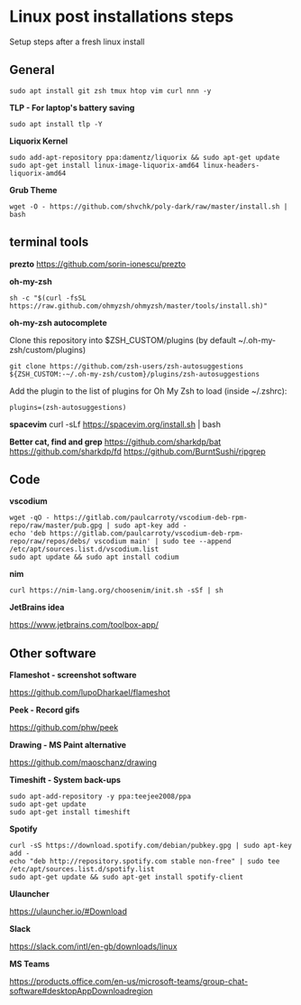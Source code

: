 # Linux post installations steps
Setup steps after a fresh linux install

## General

`sudo apt install git zsh tmux htop vim curl nnn -y`

**TLP - For laptop's battery saving**

`sudo apt install tlp -Y`

**Liquorix Kernel**

```
sudo add-apt-repository ppa:damentz/liquorix && sudo apt-get update
sudo apt-get install linux-image-liquorix-amd64 linux-headers-liquorix-amd64
```

**Grub Theme**

`wget -O - https://github.com/shvchk/poly-dark/raw/master/install.sh | bash`

## terminal tools

**prezto**
https://github.com/sorin-ionescu/prezto

**oh-my-zsh**

 `sh -c "$(curl -fsSL https://raw.github.com/ohmyzsh/ohmyzsh/master/tools/install.sh)"`
 
**oh-my-zsh autocomplete**

 Clone this repository into $ZSH_CUSTOM/plugins (by default ~/.oh-my-zsh/custom/plugins)

`git clone https://github.com/zsh-users/zsh-autosuggestions ${ZSH_CUSTOM:-~/.oh-my-zsh/custom}/plugins/zsh-autosuggestions`

Add the plugin to the list of plugins for Oh My Zsh to load (inside ~/.zshrc):

`plugins=(zsh-autosuggestions)`

**spacevim**
curl -sLf https://spacevim.org/install.sh | bash

**Better cat, find and grep**
https://github.com/sharkdp/bat
https://github.com/sharkdp/fd
https://github.com/BurntSushi/ripgrep

## Code

**vscodium**

```
wget -qO - https://gitlab.com/paulcarroty/vscodium-deb-rpm-repo/raw/master/pub.gpg | sudo apt-key add -
echo 'deb https://gitlab.com/paulcarroty/vscodium-deb-rpm-repo/raw/repos/debs/ vscodium main' | sudo tee --append /etc/apt/sources.list.d/vscodium.list
sudo apt update && sudo apt install codium
```

**nim**

`curl https://nim-lang.org/choosenim/init.sh -sSf | sh`

**JetBrains idea**

https://www.jetbrains.com/toolbox-app/

## Other software

**Flameshot - screenshot software**

https://github.com/lupoDharkael/flameshot

**Peek - Record gifs**

https://github.com/phw/peek

**Drawing - MS Paint alternative**

https://github.com/maoschanz/drawing

**Timeshift - System back-ups**

```
sudo apt-add-repository -y ppa:teejee2008/ppa
sudo apt-get update
sudo apt-get install timeshift
```

**Spotify**

```
curl -sS https://download.spotify.com/debian/pubkey.gpg | sudo apt-key add - 
echo "deb http://repository.spotify.com stable non-free" | sudo tee /etc/apt/sources.list.d/spotify.list
sudo apt-get update && sudo apt-get install spotify-client
```

**Ulauncher**

https://ulauncher.io/#Download

**Slack**

https://slack.com/intl/en-gb/downloads/linux

**MS Teams**

https://products.office.com/en-us/microsoft-teams/group-chat-software#desktopAppDownloadregion



